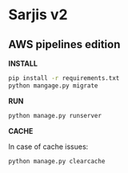 # Sarjis v2
## AWS pipelines edition


**INSTALL**

```bash
pip install -r requirements.txt
python mangage.py migrate
```

**RUN**

```bash
python manage.py runserver
```

**CACHE**

In case of cache issues:
```bash
python manage.py clearcache
```


